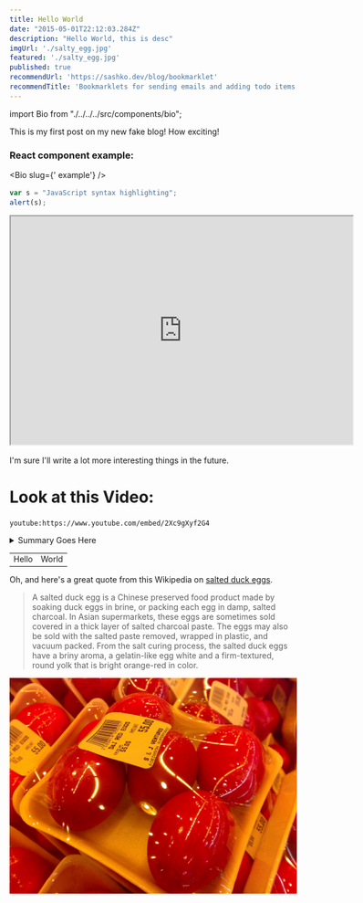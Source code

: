 ```yaml
---
title: Hello World
date: "2015-05-01T22:12:03.284Z"
description: "Hello World, this is desc"
imgUrl: './salty_egg.jpg'
featured: './salty_egg.jpg'
published: true
recommendUrl: 'https://sashko.dev/blog/bookmarklet'
recommendTitle: 'Bookmarklets for sending emails and adding todo items'
---
```

import Bio from "./../../../src/components/bio";

This is my first post on my new fake blog! How exciting!

### React component example:
<Bio slug={' example'} />

```javascript
var s = "JavaScript syntax highlighting";
alert(s);
```

<iframe src="https://www.example.com/" width="600" height="400"></iframe>

I'm sure I'll write a lot more interesting things in the future.

# Look at this Video:

`youtube:https://www.youtube.com/embed/2Xc9gXyf2G4`


<details>
  <summary>Summary Goes Here</summary>
  ...this is hidden, collapsable content...
</details>


<table>
  <tr><td>Hello</td><td>World</td></tr>
</table>


Oh, and here's a great quote from this Wikipedia on
[salted duck eggs](https://en.wikipedia.org/wiki/Salted_duck_egg).

> A salted duck egg is a Chinese preserved food product made by soaking duck
> eggs in brine, or packing each egg in damp, salted charcoal. In Asian
> supermarkets, these eggs are sometimes sold covered in a thick layer of salted
> charcoal paste. The eggs may also be sold with the salted paste removed,
> wrapped in plastic, and vacuum packed. From the salt curing process, the
> salted duck eggs have a briny aroma, a gelatin-like egg white and a
> firm-textured, round yolk that is bright orange-red in color.

![Chinese Salty Egg](./salty_egg.jpg)

